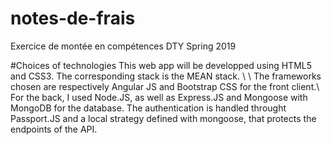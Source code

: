 # notes-de-frais
Exercice de montée en compétences DTY Spring 2019


#Choices of technologies
This web app will be developped using HTML5 and CSS3. The corresponding stack is the MEAN stack. \\
\\
The frameworks chosen are respectively Angular JS and Bootstrap CSS for the front client.\\
For the back, I used Node.JS, as well as Express.JS and Mongoose with MongoDB for the database. The authentication is handled throught Passport.JS and a local strategy defined with mongoose, that protects the endpoints of the API.




